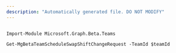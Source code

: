 ```yaml
---
description: "Automatically generated file. DO NOT MODIFY"
---
```


```powershellv2

Import-Module Microsoft.Graph.Beta.Teams

Get-MgBetaTeamScheduleSwapShiftChangeRequest -TeamId $teamId

```